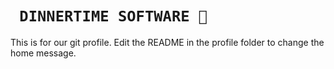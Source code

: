 # `  DINNERTIME SOFTWARE 🍝  `

This is for our git profile. Edit the README in the profile folder to change the home message.
